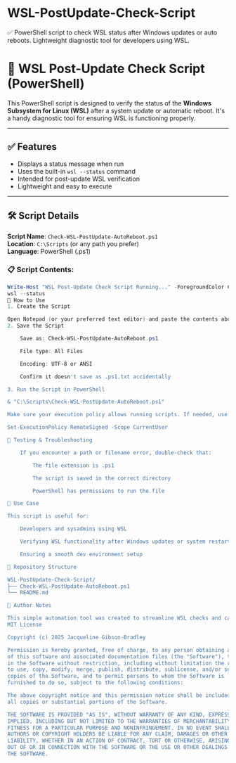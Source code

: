 # WSL-PostUpdate-Check-Script
✅ PowerShell script to check WSL status after Windows updates or auto reboots. Lightweight diagnostic tool for developers using WSL.
# 🐧 WSL Post-Update Check Script (PowerShell)

This PowerShell script is designed to verify the status of the **Windows Subsystem for Linux (WSL)** after a system update or automatic reboot. It's a handy diagnostic tool for ensuring WSL is functioning properly.

---

## ✅ Features

- Displays a status message when run
- Uses the built-in `wsl --status` command
- Intended for post-update WSL verification
- Lightweight and easy to execute

---

## 🛠️ Script Details

**Script Name**: `Check-WSL-PostUpdate-AutoReboot.ps1`  
**Location**: `C:\Scripts` (or any path you prefer)  
**Language**: PowerShell (.ps1)

### 📋 Script Contents:
```powershell
Write-Host "WSL Post-Update Check Script Running..." -ForegroundColor Cyan
wsl --status
🚀 How to Use
1. Create the Script

Open Notepad (or your preferred text editor) and paste the contents above.
2. Save the Script

    Save as: Check-WSL-PostUpdate-AutoReboot.ps1

    File type: All Files

    Encoding: UTF-8 or ANSI

    Confirm it doesn't save as .ps1.txt accidentally

3. Run the Script in PowerShell

& "C:\Scripts\Check-WSL-PostUpdate-AutoReboot.ps1"

Make sure your execution policy allows running scripts. If needed, use:

Set-ExecutionPolicy RemoteSigned -Scope CurrentUser

🧪 Testing & Troubleshooting

    If you encounter a path or filename error, double-check that:

        The file extension is .ps1

        The script is saved in the correct directory

        PowerShell has permissions to run the file

📌 Use Case

This script is useful for:

    Developers and sysadmins using WSL

    Verifying WSL functionality after Windows updates or system restarts

    Ensuring a smooth dev environment setup

📁 Repository Structure

WSL-PostUpdate-Check-Script/
├── Check-WSL-PostUpdate-AutoReboot.ps1
└── README.md

🧠 Author Notes

This simple automation tool was created to streamline WSL checks and can be integrated into larger post-update automation scripts or system monitoring tools.
MIT License

Copyright (c) 2025 Jacqueline Gibson-Bradley

Permission is hereby granted, free of charge, to any person obtaining a copy
of this software and associated documentation files (the "Software"), to deal
in the Software without restriction, including without limitation the rights  
to use, copy, modify, merge, publish, distribute, sublicense, and/or sell     
copies of the Software, and to permit persons to whom the Software is        
furnished to do so, subject to the following conditions:                      

The above copyright notice and this permission notice shall be included in    
all copies or substantial portions of the Software.                           

THE SOFTWARE IS PROVIDED "AS IS", WITHOUT WARRANTY OF ANY KIND, EXPRESS OR    
IMPLIED, INCLUDING BUT NOT LIMITED TO THE WARRANTIES OF MERCHANTABILITY,      
FITNESS FOR A PARTICULAR PURPOSE AND NONINFRINGEMENT. IN NO EVENT SHALL THE   
AUTHORS OR COPYRIGHT HOLDERS BE LIABLE FOR ANY CLAIM, DAMAGES OR OTHER        
LIABILITY, WHETHER IN AN ACTION OF CONTRACT, TORT OR OTHERWISE, ARISING FROM, 
OUT OF OR IN CONNECTION WITH THE SOFTWARE OR THE USE OR OTHER DEALINGS IN     
THE SOFTWARE.
